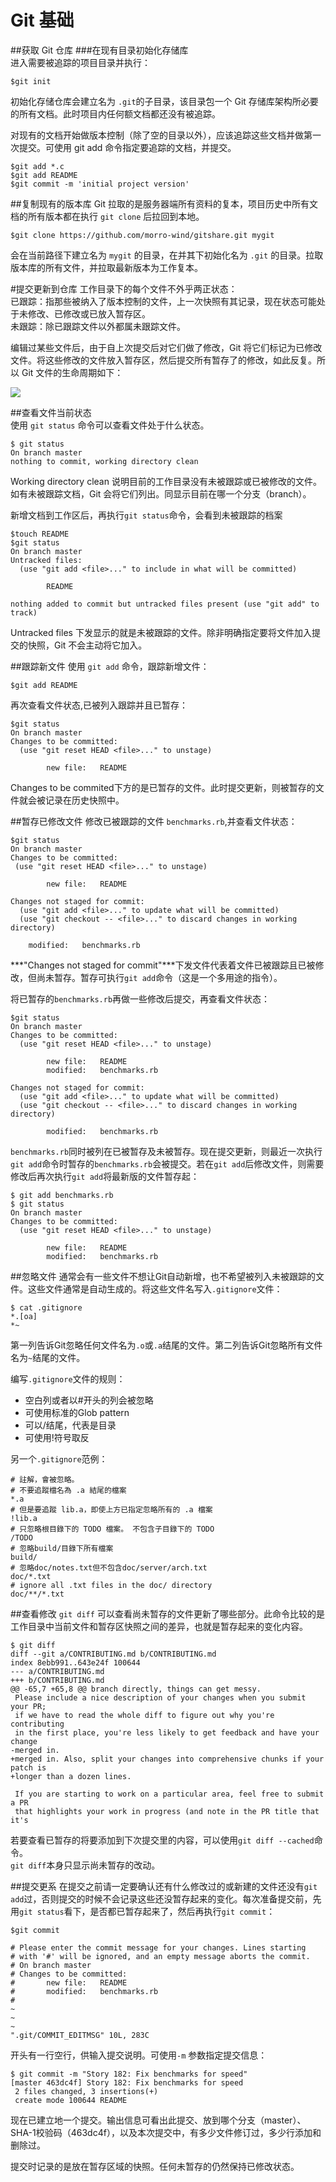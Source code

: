 # Git 基础

##获取 Git 仓库
###在现有目录初始化存储库  
进入需要被追踪的项目目录并执行：

    $git init
初始化存储仓库会建立名为 `.git`的子目录，该目录包一个 Git 存储库架构所必要的所有文档。此时项目内任何额文档都还没有被追踪。  

对现有的文档开始做版本控制（除了空的目录以外），应该追踪这些文档并做第一次提交。可使用 git add 命令指定要追踪的文档，并提交。  

    $git add *.c
    $git add README
    $git commit -m 'initial project version'

##复制现有的版本库
Git 拉取的是服务器端所有资料的复本，项目历史中所有文档的所有版本都在执行 `git clone` 后拉回到本地。  

    $git clone https://github.com/morro-wind/gitshare.git mygit
会在当前路径下建立名为 `mygit` 的目录，在并其下初始化名为 `.git` 的目录。拉取版本库的所有文件，并拉取最新版本为工作复本。  

#提交更新到仓库
工作目录下的每个文件不外乎两正状态：  
已跟踪：指那些被纳入了版本控制的文件，上一次快照有其记录，现在状态可能处于未修改、已修改或已放入暂存区。  
未跟踪：除已跟踪文件以外都属未跟踪文件。  

编辑过某些文件后，由于自上次提交后对它们做了修改，Git 将它们标记为已修改文件。将这些修改的文件放入暂存区，然后提交所有暂存了的修改，如此反复。所以 Git 文件的生命周期如下：  

![](img/2-1.png)  

##查看文件当前状态  
使用 `git status` 命令可以查看文件处于什么状态。  

    $ git status
    On branch master
    nothing to commit, working directory clean
 
 Working directory clean 说明目前的工作目录没有未被跟踪或已被修改的文件。如有未被跟踪文档，Git 会将它们列出。同显示目前在哪一个分支（branch）。  
 
 新增文档到工作区后，再执行`git status`命令，会看到未被跟踪的档案  
 
    $touch README
    $git status
    On branch master
    Untracked files:
      (use "git add <file>..." to include in what will be committed)

            README

    nothing added to commit but untracked files present (use "git add" to track)

Untracked files 下发显示的就是未被跟踪的文件。除非明确指定要将文件加入提交的快照，Git 不会主动将它加入。

##跟踪新文件
使用 `git add` 命令，跟踪新增文件：

    $git add README
再次查看文件状态,已被列入跟踪并且已暂存：  

    $git status
    On branch master
    Changes to be committed:
      (use "git reset HEAD <file>..." to unstage)
    
            new file:   README
Changes to be commited下方的是已暂存的文件。此时提交更新，则被暂存的文件就会被记录在历史快照中。  

##暂存已修改文件
修改已被跟踪的文件 `benchmarks.rb`,并查看文件状态：

    $git status
    On branch master
    Changes to be committed:
     (use "git reset HEAD <file>..." to unstage)
    
            new file:   README

    Changes not staged for commit:
      (use "git add <file>..." to update what will be committed)
      (use "git checkout -- <file>..." to discard changes in working directory)

        modified:   benchmarks.rb

***"Changes not staged for commit"***下发文件代表着文件已被跟踪且已被修改，但尚未暂存。暂存可执行`git add`命令（这是一个多用途的指令）。   

将已暂存的`benchmarks.rb`再做一些修改后提交，再查看文件状态：

    $git status
    On branch master
    Changes to be committed:
      (use "git reset HEAD <file>..." to unstage)

            new file:   README
            modified:   benchmarks.rb

    Changes not staged for commit:
      (use "git add <file>..." to update what will be committed)
      (use "git checkout -- <file>..." to discard changes in working directory)

            modified:   benchmarks.rb
            
`benchmarks.rb`同时被列在已被暂存及未被暂存。现在提交更新，则最近一次执行`git add`命令时暂存的`benchmarks.rb`会被提交。若在`git add`后修改文件，则需要修改后再次执行`git add`将最新版的文件暂存起：  

    $ git add benchmarks.rb
    $ git status
    On branch master
    Changes to be committed:
      (use "git reset HEAD <file>..." to unstage)
    
            new file:   README
            modified:   benchmarks.rb
##忽略文件
通常会有一些文件不想让Git自动新增，也不希望被列入未被跟踪的文件。这些文件通常是自动生成的。将这些文件名写入`.gitignore`文件：  

    $ cat .gitignore
    *.[oa]
    *~
第一列告诉Git忽略任何文件名为`.o`或`.a`结尾的文件。第二列告诉Git忽略所有文件名为`~`结尾的文件。  

编写`.gitignore`文件的规则：  
* 空白列或者以#开头的列会被忽略
* 可使用标准的Glob pattern
* 可以/结尾，代表是目录
* 可使用!符号取反  

另一个`.gitignore`范例：  

    # 註解，會被忽略。
    # 不要追蹤檔名為 .a 結尾的檔案
    *.a
    # 但是要追蹤 lib.a，即使上方已指定忽略所有的 .a 檔案
    !lib.a
    # 只忽略根目錄下的 TODO 檔案。 不包含子目錄下的 TODO
    /TODO
    # 忽略build/目錄下所有檔案
    build/
    # 忽略doc/notes.txt但不包含doc/server/arch.txt
    doc/*.txt
    # ignore all .txt files in the doc/ directory
    doc/**/*.txt

##查看修改
`git diff` 可以查看尚未暂存的文件更新了哪些部分。此命令比较的是工作目录中当前文件和暂存区快照之间的差异，也就是暂存起来的变化内容。  

    $ git diff
    diff --git a/CONTRIBUTING.md b/CONTRIBUTING.md
    index 8ebb991..643e24f 100644
    --- a/CONTRIBUTING.md
    +++ b/CONTRIBUTING.md
    @@ -65,7 +65,8 @@ branch directly, things can get messy.
     Please include a nice description of your changes when you submit your PR;
     if we have to read the whole diff to figure out why you're contributing
     in the first place, you're less likely to get feedback and have your change
    -merged in.
    +merged in. Also, split your changes into comprehensive chunks if your patch is
    +longer than a dozen lines.
    
     If you are starting to work on a particular area, feel free to submit a PR
     that highlights your work in progress (and note in the PR title that it's

若要查看已暂存的将要添加到下次提交里的内容，可以使用`git diff --cached`命令。  
`git diff`本身只显示尚未暂存的改动。

##提交更系
在提交之前请一定要确认还有什么修改过的或新建的文件还没有`git add`过，否则提交的时候不会记录这些还没暂存起来的变化。每次准备提交前，先用`git status`看下，是否都已暂存起来了，然后再执行`git commit`：  

    $git commit
    
    # Please enter the commit message for your changes. Lines starting
    # with '#' will be ignored, and an empty message aborts the commit.
    # On branch master
    # Changes to be committed:
    #       new file:   README
    #       modified:   benchmarks.rb
    #
    ~
    ~
    ~
    ".git/COMMIT_EDITMSG" 10L, 283C
开头有一行空行，供输入提交说明。可使用`-m` 参数指定提交信息：

    $ git commit -m "Story 182: Fix benchmarks for speed"
    [master 463dc4f] Story 182: Fix benchmarks for speed
     2 files changed, 3 insertions(+)
     create mode 100644 README

现在已建立地一个提交。输出信息可看出此提交、放到哪个分支（master）、SHA-1校验码（463dc4f），以及本次提交中，有多少文件修订过，多少行添加和删除过。

提交时记录的是放在暂存区域的快照。任何未暂存的仍然保持已修改状态。


